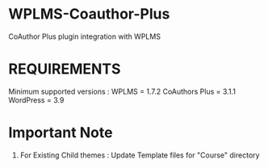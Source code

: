 WPLMS-Coauthor-Plus
===================

CoAuthor Plus plugin integration with WPLMS

REQUIREMENTS
===================
Minimum supported versions :
WPLMS = 1.7.2
CoAuthors Plus = 3.1.1
WordPress = 3.9

Important Note
===================
1. For Existing Child themes : Update Template files for "Course" directory 
